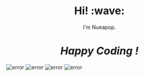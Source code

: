 <h1 align='center'>Hi! :wave:</h1>
<p align='center'>I'm Nueapop.</p>
<h1 align='center'><i>Happy Coding !</i></h1>
<img src="https://github-readme-stats.vercel.app/api?username=nueapop&show_icons=true&theme=dark" alt="error"/>
<img src="https://github-readme-stats.vercel.app/api/top-langs/?username=nueapop&layout=compact&theme=dark" alt="error"/>
<img src="https://github-readme-stats.vercel.app/api/pin/?username=nueapop&repo=fp_flutter&theme=dark" alt="error"/>
<img src="https://github-readme-stats.vercel.app/api/pin/?username=nueapop&repo=fp_flutter&theme=dark" alt="error"/>